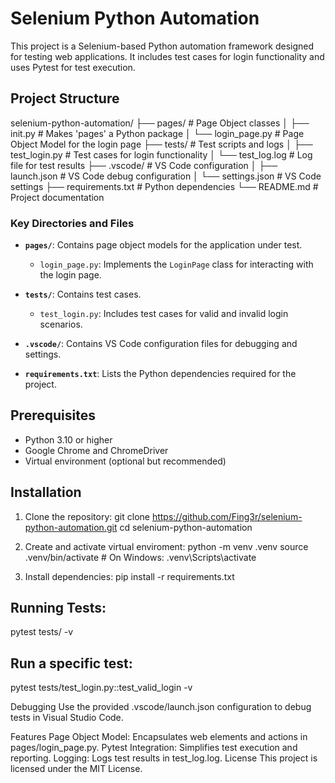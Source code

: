 # Selenium Python Automation

This project is a Selenium-based Python automation framework designed for testing web applications. It includes test cases for login functionality and uses Pytest for test execution.

## Project Structure

selenium-python-automation/
├── pages/              # Page Object classes
│   ├── init.py     # Makes 'pages' a Python package
│   └── login_page.py   # Page Object Model for the login page
├── tests/              # Test scripts and logs
│   ├── test_login.py   # Test cases for login functionality
│   └── test_log.log    # Log file for test results
├── .vscode/            # VS Code configuration
│   ├── launch.json     # VS Code debug configuration
│   └── settings.json   # VS Code settings
├── requirements.txt    # Python dependencies
└── README.md           # Project documentation


### Key Directories and Files

- **`pages/`**: Contains page object models for the application under test.
  - `login_page.py`: Implements the `LoginPage` class for interacting with the login page.

- **`tests/`**: Contains test cases.
  - `test_login.py`: Includes test cases for valid and invalid login scenarios.

- **`.vscode/`**: Contains VS Code configuration files for debugging and settings.

- **`requirements.txt`**: Lists the Python dependencies required for the project.

## Prerequisites

- Python 3.10 or higher
- Google Chrome and ChromeDriver
- Virtual environment (optional but recommended)

## Installation

1. Clone the repository:
   git clone https://github.com/Fing3r/selenium-python-automation.git
   cd selenium-python-automation

2. Create and activate virtual enviroment: 
    python -m venv .venv
    source .venv/bin/activate  # On Windows: .venv\Scripts\activate

3. Install dependencies:
    pip install -r requirements.txt

## Running Tests:
pytest tests/ -v

## Run a specific test:
pytest tests/test_login.py::test_valid_login -v

Debugging
Use the provided .vscode/launch.json configuration to debug tests in Visual Studio Code.

Features
Page Object Model: Encapsulates web elements and actions in pages/login_page.py.
Pytest Integration: Simplifies test execution and reporting.
Logging: Logs test results in test_log.log.
License
This project is licensed under the MIT License.
